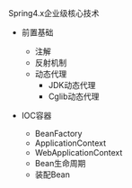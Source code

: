 Spring4.x企业级核心技术
- 前置基础
    - 注解
    - 反射机制
    - 动态代理
        - JDK动态代理
        - Cglib动态代理
        
- IOC容器
   - BeanFactory
   - ApplicationContext
   - WebApplicationContext
   - Bean生命周期
   - 装配Bean
   
